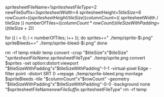 spritesheetFileName=$1
spritesheetFileType=$2
newFileSuffix=$3
spritesheetWidth=$4
spritesheetHeight=$5
tileSize=$6
rowCount=$(( spritesheetHeight / tileSize ))
columnCount=$(( spritesheetWidth / tileSize ))
numberOfTiles=$(( columnCount * rowCount ))
tileSizeWithPadding=$((tileSize + 2))

for (( i = 0; i < numberOfTiles; i++ )); do
sprites+=" ./temp/sprite-$i.png"
spriteBleeds+=" ./temp/sprite-bleed-$i.png"
done

rm -rf temp
mkdir temp
convert -crop "$tileSize"x"$tileSize" "$spritesheetFileName.$spritesheetFileType" ./temp/sprite.png
convert $sprites -set option:distort:viewport "$tileSizeWithPadding"x"$tileSizeWithPadding"-1-1 -virtual-pixel Edge -filter point -distort SRT 0 +repage ./temp/sprite-bleed.png
montage $spriteBleeds -tile "$columnCount"x"$rowCount" -geometry "$tileSizeWithPadding"x"$tileSizeWithPadding"-0-0 -background none "$spritesheetFileName$newFileSuffix.$spritesheetFileType"
rm -rf temp
       
   
